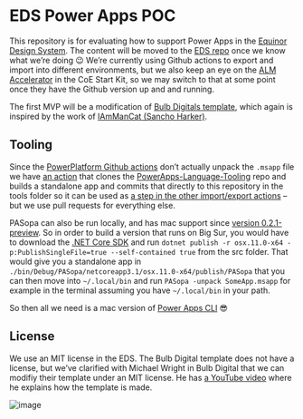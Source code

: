 # EDS Power Apps POC

This repository is for evaluating how to support Power Apps in the [Equinor Design System](https://eds.equinor.com). The content will be moved to the [EDS repo](https://github.com/equinor/design-system) once we know what we’re doing 😉 We’re currently using Github actions to export and import into different environments, but we also keep an eye on the [ALM Accelerator](https://github.com/microsoft/coe-starter-kit) in the CoE Start Kit, so we may switch to that at some point once they have the Github version up and and running.

The first MVP will be a modification of [Bulb Digitals template](https://www.bulb.digital/blog/simplify-your-powerapps-branding-with-a-theme-template), which again is inspired by the work of [IAmManCat (Sancho Harker)](https://github.com/iAmManCat).

## Tooling

Since the [PowerPlatform Github actions](https://github.com/microsoft/powerplatform-actions) don’t actually unpack the `.msapp` file we have [an action](https://github.com/equinor/eds-powerapps-poc/blob/main/.github/workflows/build-pasopa.yaml) that clones the [PowerApps-Language-Tooling](https://github.com/microsoft/PowerApps-Language-Tooling) repo and builds a standalone app and commits that directly to this repository in the tools folder so it can be used as [a step in the other import/export actions](https://github.com/equinor/eds-powerapps-poc/blob/main/.github/workflows/export.yaml#L51-L56) – but we use pull requests for everything else. 

PASopa can also be run locally, and has mac support since [version 0.2.1-preview](https://github.com/microsoft/PowerApps-Language-Tooling/releases). So in order to build a version that runs on Big Sur, you would have to download the [.NET Core SDK](https://dotnet.microsoft.com/download/dotnet/3.1) and run `dotnet publish -r osx.11.0-x64 -p:PublishSingleFile=true --self-contained true` from the src folder. That would give you a standalone app in `./bin/Debug/PASopa/netcoreapp3.1/osx.11.0-x64/publish/PASopa` that you can then move into `~/.local/bin` and run `PASopa -unpack SomeApp.msapp` for example in the terminal assuming you have `~/.local/bin` in your path. 

So then all we need is a mac version of [Power Apps CLI](https://docs.microsoft.com/en-us/powerapps/developer/data-platform/powerapps-cli) 😎

## License

We use an MIT license in the EDS. The Bulb Digital template does not have a license, but we’ve clarified with Michael Wright in Bulb Digital that we can modifiy their template under an MIT license. He has [a YouTube video](https://www.youtube.com/watch?v=aRzVPkHkUPg&lc=Ugzomw4tOtIHcHxvroJ4AaABAg.9MfEPRV2VBG9MgzT0ISbtv) where he explains how the template is made. 

![image](https://user-images.githubusercontent.com/2081882/116526023-71782180-a8d9-11eb-9f39-51b5f9546034.png)
